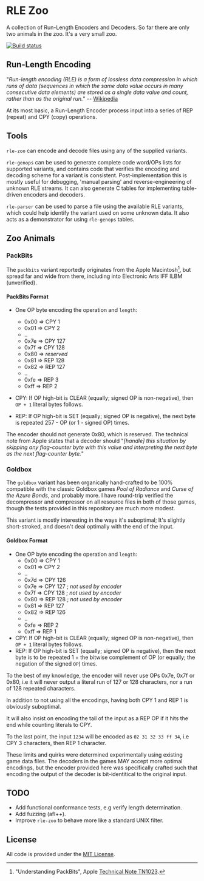 
# RLE Zoo

A collection of Run-Length Encoders and Decoders. So far there are only two animals in the zoo. It's a very small zoo.

[![Build status](https://github.com/eloj/rle-zoo/workflows/build/badge.svg)](https://github.com/eloj/rle-zoo/actions/workflows/c-cpp.yml)

## Run-Length Encoding

"_Run-length encoding (RLE) is a form of lossless data compression in which runs of data (sequences in which the same data value occurs in many consecutive data elements) are stored as a single data value and count, rather than as the original run._" -- [Wikipedia](https://en.wikipedia.org/wiki/Run-length_encoding)

At its most basic, a Run-Length Encoder process input into a series of REP (repeat) and CPY (copy) operations.

## Tools

`rle-zoo` can encode and decode files using any of the supplied variants.

`rle-genops` can be used to generate complete code word/OPs lists for supported variants, and contains code that verifies
the encoding and decoding scheme for a variant is consistent. Post-implementation this is mostly useful for debugging,
'manual parsing' and reverse-engineering of unknown RLE streams. It can also generate C tables for implementing table-driven
encoders and decoders.

`rle-parser` can be used to parse a file using the available RLE variants, which could help identify the
variant used on some unknown data. It also acts as a demonstrator for using `rle-genops` tables.

## Zoo Animals

### PackBits

The `packbits` variant reportedly originates from the Apple Macintosh[^fnTN1023], but spread far and wide from there, including
into Electronic Arts IFF ILBM (unverified).

#### PackBits Format

* One OP byte encoding the operation and `length`:
	* 0x00 => CPY 1
	* 0x01 => CPY 2
	* ..
	* 0x7e => CPY 127
	* 0x7f => CPY 128
	* 0x80 => _reserved_
	* 0x81 => REP 128
	* 0x82 => REP 127
	* ..
	* 0xfe => REP 3
	* 0xff => REP 2

* CPY: If OP high-bit is CLEAR (equally; signed OP is non-negative), then `OP + 1` literal bytes follows.
* REP: If OP high-bit is SET (equally; signed OP is negative), the next byte is repeated 257 - OP (or 1 - signed OP) times.

The encoder should not generate 0x80, which is reserved. The technical note from Apple states that a decoder should
"_[handle] this situation by skipping any flag-counter byte with this value and interpreting the next byte as the next flag-counter byte._"

[^fnTN1023]: "Understanding PackBits", Apple [Technical Note TN1023](http://web.archive.org/web/20080705155158/http://developer.apple.com/technotes/tn/tn1023.html).

### Goldbox

The `goldbox` variant has been organically hand-crafted to be 100% compatible with the classic Goldbox games _Pool of Radiance_ and _Curse of the Azure Bonds_,
and probably more. I have round-trip verified the decompressor and compressor on all resource files in both of those games, though the tests provided
in this repository are much more modest.

This variant is mostly interesting in the ways it's suboptimal; It's slightly short-stroked, and doesn't deal optimally with the end of the input.

#### Goldbox Format

* One OP byte encoding the operation and `length`:
	* 0x00 => CPY 1
	* 0x01 => CPY 2
	* ..
	* 0x7d => CPY 126
	* 0x7e => CPY 127 ; _not used by encoder_
	* 0x7f => CPY 128 ; _not used by encoder_
	* 0x80 => REP 128 ; _not used by encoder_
	* 0x81 => REP 127
	* 0x82 => REP 126
	* ..
	* 0xfe => REP 2
	* 0xff => REP 1
* CPY: If OP high-bit is CLEAR (equally; signed OP is non-negative), then `OP + 1` literal bytes follows.
* REP: If OP high-bit is SET (equally; signed OP is negative), then the next byte is to be repeated 1 + the bitwise complement of OP (or equally; the negation of the signed `OP`) times.

To the best of my knowledge, the encoder will never use OPs 0x7e, 0x7f or 0x80, i.e it will never output a literal run of 127 or 128 characters, nor a run of 128 repeated characters.

In addition to not using all the encodings, having both CPY 1 and REP 1 is obviously suboptimal.

It will also insist on encoding the tail of the input as a REP OP if it hits the end while counting literals to CPY.

To the last point, the input `1234` will be encoded as `02 31 32 33 ff 34`, i.e CPY 3 characters, then REP 1 character.

These limits and quirks were determined experimentally using existing game data files. The decoders in the games MAY accept
more optimal encodings, but the encoder provided here was specifically crafted such that encoding the output of the decoder
is bit-identitical to the original input.

## TODO

* Add functional conformance tests, e.g verify length determination.
* Add fuzzing (afl++).
* Improve `rle-zoo` to behave more like a standard UNIX filter.

## License

All code is provided under the [MIT License](LICENSE).
